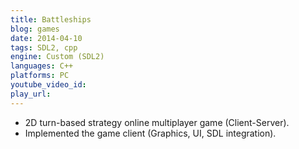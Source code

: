 ```yaml
---
title: Battleships
blog: games
date: 2014-04-10
tags: SDL2, cpp
engine: Custom (SDL2)
languages: C++
platforms: PC
youtube_video_id:
play_url:
---
```

- 2D turn-based strategy online multiplayer game (Client-Server).
- Implemented the game client (Graphics, UI, SDL integration).
